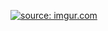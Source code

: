 <a href="https://imgur.com/hm2js7t"><img src="https://i.imgur.com/hm2js7t.gif" title="source: imgur.com" /></a>
